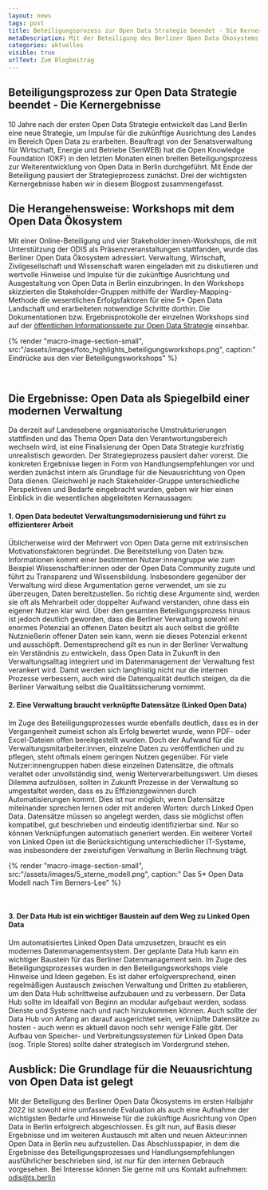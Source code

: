 ```yaml
---
layout: news
tags: post
title: Beteiligungsprozess zur Open Data Strategie beendet - Die Kernergebnisse
metaDescription: Mit der Beteiligung des Berliner Open Data Ökosystems im ersten Halbjahr 2022 ist sowohl eine umfassende Evaluation als auch eine Aufnahme der wichtigsten Bedarfe und Hinweise für die zukünftige Ausrichtung von Open Data in Berlin erfolgreich abgeschlossen. Wir haben die drei wichtigsten Kernaussagen aus dem internen Abschlusspapier zusammengefasst.
categories: aktuelles
visible: true
urlText: Zum Blogbeitrag
---
```


## Beteiligungsprozess zur Open Data Strategie beendet - Die Kernergebnisse

10 Jahre nach der ersten Open Data Strategie entwickelt das Land Berlin eine neue Strategie, um Impulse für die zukünftige Ausrichtung des Landes im Bereich Open Data zu erarbeiten. Beauftragt von der Senatsverwaltung für Wirtschaft, Energie und Betriebe (SenWEB) hat die Open Knowledge Foundation (OKF) in den letzten Monaten einen breiten Beteiligungsprozess zur Weiterentwicklung von Open Data in Berlin durchgeführt. Mit Ende der Beteiligung pausiert der Strategieprozess zunächst. Drei der wichtigsten Kernergebnisse haben wir in diesem Blogpost zusammengefasst.

## Die Herangehensweise: Workshops mit dem Open Data Ökosystem

Mit einer Online-Beteiligung und vier Stakeholder:innen-Workshops, die mit Unterstützung der ODIS als Präsenzveranstaltungen stattfanden, wurde das Berliner Open Data Ökosystem adressiert. Verwaltung, Wirtschaft, Zivilgesellschaft und Wissenschaft waren eingeladen mit zu diskutieren und wertvolle Hinweise und Impulse für die zukünftige Ausrichtung und Ausgestaltung von Open Data in Berlin einzubringen. In den Workshops skizzierten die Stakeholder-Gruppen mithilfe der Wardley-Mapping-Methode die wesentlichen Erfolgsfaktoren für eine 5\* Open Data Landschaft und erarbeiteten notwendige Schritte dorthin. Die Dokumentationen bzw. Ergebnisprotokolle der einzelnen Workshops sind auf der [öffentlichen Informationsseite zur Open Data Strategie](https://strategie.odis-berlin.de/) einsehbar.

{% render "macro-image-section-small", src:"/assets/images/foto_highlights_beteiligungsworkshops.png", caption:" Eindrücke aus den vier Beteiligungsworkshops" %}

<br>
 
## Die Ergebnisse: Open Data als Spiegelbild einer modernen Verwaltung 
Da derzeit auf Landesebene organisatorische Umstrukturierungen stattfinden und das Thema Open Data den Verantwortungsbereich wechseln wird, ist eine Finalisierung der Open Data Strategie kurzfristig unrealistisch geworden. Der Strategieprozess pausiert daher vorerst. Die konkreten Ergebnisse liegen in Form von Handlungsempfehlungen vor und werden zunächst intern als Grundlage für die Neuausrichtung von Open Data dienen. Gleichwohl je nach Stakeholder-Gruppe unterschiedliche Perspektiven und Bedarfe eingebracht wurden, geben wir hier einen Einblick in die wesentlichen abgeleiteten Kernaussagen:

#### 1. Open Data bedeutet Verwaltungsmodernisierung und führt zu effizienterer Arbeit

Üblicherweise wird der Mehrwert von Open Data gerne mit extrinsischen Motivationsfaktoren begründet. Die Bereitstellung von Daten bzw. Informationen kommt einer bestimmten Nutzer:innengruppe wie zum Beispiel Wissenschaftler:innen oder der Open Data Community zugute und führt zu Transparenz und Wissensbildung. Insbesondere gegenüber der Verwaltung wird diese Argumentation gerne verwendet, um sie zu überzeugen, Daten bereitzustellen. So richtig diese Argumente sind, werden sie oft als Mehrarbeit oder doppelter Aufwand verstanden, ohne dass ein eigener Nutzen klar wird. Über den gesamten Beteiligungsprozess hinaus ist jedoch deutlich geworden, dass die Berliner Verwaltung sowohl ein enormes Potenzial an offenen Daten besitzt als auch selbst die größte Nutznießerin offener Daten sein kann, wenn sie dieses Potenzial erkennt und ausschöpft. Dementsprechend gilt es nun in der Berliner Verwaltung ein Verständnis zu entwickeln, dass Open Data in Zukunft in den Verwaltungsalltag integriert und im Datenmanagement der Verwaltung fest verankert wird. Damit werden sich langfristig nicht nur die internen Prozesse verbessern, auch wird die Datenqualität deutlich steigen, da die Berliner Verwaltung selbst die Qualitätssicherung vornimmt.

#### 2. Eine Verwaltung braucht verknüpfte Datensätze (Linked Open Data)

Im Zuge des Beteiligungsprozesses wurde ebenfalls deutlich, dass es in der Vergangenheit zumeist schon als Erfolg bewertet wurde, wenn PDF- oder Excel-Dateien offen bereitgestellt wurden. Doch der Aufwand für die Verwaltungsmitarbeiter:innen, einzelne Daten zu veröffentlichen und zu pflegen, steht oftmals einem geringen Nutzen gegenüber. Für viele Nutzer:innengruppen haben diese einzelnen Datensätze, die oftmals veraltet oder unvollständig sind, wenig Weiterverarbeitungswert. Um dieses Dilemma aufzulösen, sollten in Zukunft Prozesse in der Verwaltung so umgestaltet werden, dass es zu Effizienzgewinnen durch Automatisierungen kommt. Dies ist nur möglich, wenn Datensätze miteinander sprechen lernen oder mit anderen Worten: durch Linked Open Data. Datensätze müssen so angelegt werden, dass sie möglichst offen kompatibel, gut beschrieben und eindeutig identifizierbar sind. Nur so können Verknüpfungen automatisch generiert werden. Ein weiterer Vorteil von Linked Open ist die Berücksichtigung unterschiedlicher IT-Systeme, was insbesondere der zweistufigen Verwaltung in Berlin Rechnung trägt.

{% render "macro-image-section-small", src:"/assets/images/5_sterne_modell.png", caption:" Das 5* Open Data Modell nach Tim Berners-Lee" %}

<br>

#### 3. Der Data Hub ist ein wichtiger Baustein auf dem Weg zu Linked Open Data

Um automatisiertes Linked Open Data umzusetzen, braucht es ein modernes Datenmanagementsystem. Der geplante Data Hub kann ein wichtiger Baustein für das Berliner Datenmanagement sein. Im Zuge des Beteiligungsprozesses wurden in den Beteiligungsworkshops viele Hinweise und Ideen gegeben. Es ist daher erfolgversprechend, einen regelmäßigen Austausch zwischen Verwaltung und Dritten zu etablieren, um den Data Hub schrittweise aufzubauen und zu verbessern. Der Data Hub sollte im Idealfall von Beginn an modular aufgebaut werden, sodass Dienste und Systeme nach und nach hinzukommen können. Auch sollte der Data Hub von Anfang an darauf ausgerichtet sein, verknüpfte Datensätze zu hosten - auch wenn es aktuell davon noch sehr wenige Fälle gibt. Der Aufbau von Speicher- und Verbreitungssystemen für Linked Open Data (sog. Triple Stores) sollte daher strategisch im Vordergrund stehen.

## Ausblick: Die Grundlage für die Neuausrichtung von Open Data ist gelegt

Mit der Beteiligung des Berliner Open Data Ökosystems im ersten Halbjahr 2022 ist sowohl eine umfassende Evaluation als auch eine Aufnahme der wichtigsten Bedarfe und Hinweise für die zukünftige Ausrichtung von Open Data in Berlin erfolgreich abgeschlossen. Es gilt nun, auf Basis dieser Ergebnisse und im weiteren Austausch mit alten und neuen Akteur:innen Open Data in Berlin neu aufzustellen. Das Abschlusspapier, in dem die Ergebnisse des Beteiligungsprozesses und Handlungsempfehlungen ausführlicher beschrieben sind, ist nur für den internen Gebrauch vorgesehen. Bei Interesse können Sie gerne mit uns Kontakt aufnehmen: [odis@ts.berlin](mailto:odis@ts.berlin)
